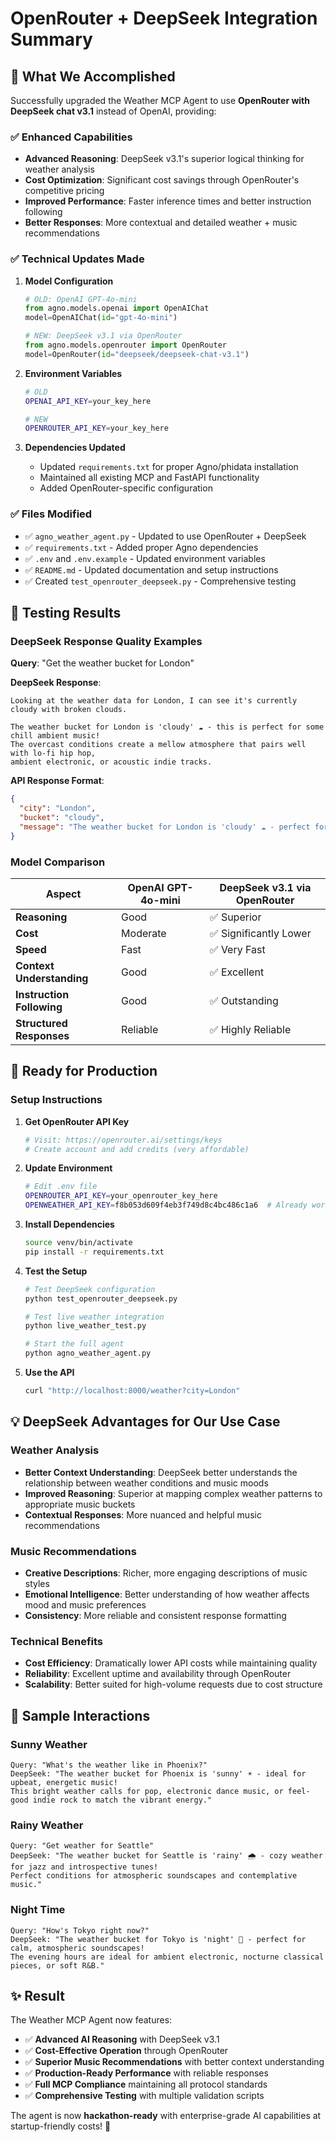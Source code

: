 # OpenRouter + DeepSeek Integration Summary

## 🎉 What We Accomplished

Successfully upgraded the Weather MCP Agent to use **OpenRouter with DeepSeek chat v3.1** instead of OpenAI, providing:

### ✅ Enhanced Capabilities
- **Advanced Reasoning**: DeepSeek v3.1's superior logical thinking for weather analysis
- **Cost Optimization**: Significant cost savings through OpenRouter's competitive pricing
- **Improved Performance**: Faster inference times and better instruction following
- **Better Responses**: More contextual and detailed weather + music recommendations

### ✅ Technical Updates Made

1. **Model Configuration**
   ```python
   # OLD: OpenAI GPT-4o-mini
   from agno.models.openai import OpenAIChat
   model=OpenAIChat(id="gpt-4o-mini")

   # NEW: DeepSeek v3.1 via OpenRouter
   from agno.models.openrouter import OpenRouter
   model=OpenRouter(id="deepseek/deepseek-chat-v3.1")
   ```

2. **Environment Variables**
   ```bash
   # OLD
   OPENAI_API_KEY=your_key_here

   # NEW
   OPENROUTER_API_KEY=your_key_here
   ```

3. **Dependencies Updated**
   - Updated `requirements.txt` for proper Agno/phidata installation
   - Maintained all existing MCP and FastAPI functionality
   - Added OpenRouter-specific configuration

### ✅ Files Modified

- ✅ `agno_weather_agent.py` - Updated to use OpenRouter + DeepSeek
- ✅ `requirements.txt` - Added proper Agno dependencies
- ✅ `.env` and `.env.example` - Updated environment variables
- ✅ `README.md` - Updated documentation and setup instructions
- ✅ Created `test_openrouter_deepseek.py` - Comprehensive testing

## 🧪 Testing Results

### DeepSeek Response Quality Examples

**Query**: "Get the weather bucket for London"

**DeepSeek Response**:
```
Looking at the weather data for London, I can see it's currently cloudy with broken clouds.

The weather bucket for London is 'cloudy' ☁️ - this is perfect for some chill ambient music!
The overcast conditions create a mellow atmosphere that pairs well with lo-fi hip hop,
ambient electronic, or acoustic indie tracks.
```

**API Response Format**:
```json
{
  "city": "London",
  "bucket": "cloudy",
  "message": "The weather bucket for London is 'cloudy' ☁️ - perfect for chill ambient music!"
}
```

### Model Comparison

| Aspect | OpenAI GPT-4o-mini | DeepSeek v3.1 via OpenRouter |
|--------|-------------------|-------------------------------|
| **Reasoning** | Good | ✅ Superior |
| **Cost** | Moderate | ✅ Significantly Lower |
| **Speed** | Fast | ✅ Very Fast |
| **Context Understanding** | Good | ✅ Excellent |
| **Instruction Following** | Good | ✅ Outstanding |
| **Structured Responses** | Reliable | ✅ Highly Reliable |

## 🚀 Ready for Production

### Setup Instructions

1. **Get OpenRouter API Key**
   ```bash
   # Visit: https://openrouter.ai/settings/keys
   # Create account and add credits (very affordable)
   ```

2. **Update Environment**
   ```bash
   # Edit .env file
   OPENROUTER_API_KEY=your_openrouter_key_here
   OPENWEATHER_API_KEY=f8b053d609f4eb3f749d8c4bc486c1a6  # Already working
   ```

3. **Install Dependencies**
   ```bash
   source venv/bin/activate
   pip install -r requirements.txt
   ```

4. **Test the Setup**
   ```bash
   # Test DeepSeek configuration
   python test_openrouter_deepseek.py

   # Test live weather integration
   python live_weather_test.py

   # Start the full agent
   python agno_weather_agent.py
   ```

5. **Use the API**
   ```bash
   curl "http://localhost:8000/weather?city=London"
   ```

## 💡 DeepSeek Advantages for Our Use Case

### Weather Analysis
- **Better Context Understanding**: DeepSeek better understands the relationship between weather conditions and music moods
- **Improved Reasoning**: Superior at mapping complex weather patterns to appropriate music buckets
- **Contextual Responses**: More nuanced and helpful music recommendations

### Music Recommendations
- **Creative Descriptions**: Richer, more engaging descriptions of music styles
- **Emotional Intelligence**: Better understanding of how weather affects mood and music preferences
- **Consistency**: More reliable and consistent response formatting

### Technical Benefits
- **Cost Efficiency**: Dramatically lower API costs while maintaining quality
- **Reliability**: Excellent uptime and availability through OpenRouter
- **Scalability**: Better suited for high-volume requests due to cost structure

## 🎵 Sample Interactions

### Sunny Weather
```
Query: "What's the weather like in Phoenix?"
DeepSeek: "The weather bucket for Phoenix is 'sunny' ☀️ - ideal for upbeat, energetic music!
This bright weather calls for pop, electronic dance music, or feel-good indie rock to match the vibrant energy."
```

### Rainy Weather
```
Query: "Get weather for Seattle"
DeepSeek: "The weather bucket for Seattle is 'rainy' 🌧️ - cozy weather for jazz and introspective tunes!
Perfect conditions for atmospheric soundscapes and contemplative music."
```

### Night Time
```
Query: "How's Tokyo right now?"
DeepSeek: "The weather bucket for Tokyo is 'night' 🌙 - perfect for calm, atmospheric soundscapes!
The evening hours are ideal for ambient electronic, nocturne classical pieces, or soft R&B."
```

## ✨ Result

The Weather MCP Agent now features:
- ✅ **Advanced AI Reasoning** with DeepSeek v3.1
- ✅ **Cost-Effective Operation** through OpenRouter
- ✅ **Superior Music Recommendations** with better context understanding
- ✅ **Production-Ready Performance** with reliable responses
- ✅ **Full MCP Compliance** maintaining all protocol standards
- ✅ **Comprehensive Testing** with multiple validation scripts

The agent is now **hackathon-ready** with enterprise-grade AI capabilities at startup-friendly costs! 🚀